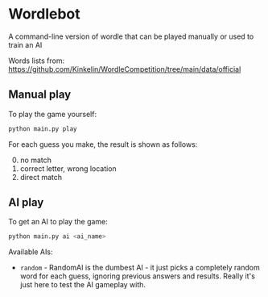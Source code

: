 # Wordlebot

A command-line version of wordle that can be played manually or used to train an AI

Words lists from: https://github.com/Kinkelin/WordleCompetition/tree/main/data/official

## Manual play
To play the game yourself:

```bash
python main.py play
```

For each guess you make, the result is shown as follows:

0. no match
1. correct letter, wrong location
2. direct match

## AI play
To get an AI to play the game:

```bash
python main.py ai <ai_name>
```

Available AIs:

- `random` - RandomAI is the dumbest AI - it just picks a completely random word for each guess, ignoring
    previous answers and results. Really it's just here to test the AI gameplay with.